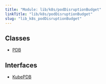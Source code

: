 ```yaml
---
title: "Module: lib/k8s/podDisruptionBudget"
linkTitle: "lib/k8s/podDisruptionBudget"
slug: "lib_k8s_podDisruptionBudget"
---
```


## Classes

- [PDB](../classes/lib_k8s_podDisruptionBudget.PDB.md)

## Interfaces

- [KubePDB](../interfaces/lib_k8s_podDisruptionBudget.KubePDB.md)
